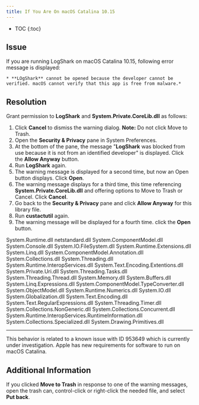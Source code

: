 ```yaml
---
title: If You Are On macOS Catalina 10.15
---
```


* TOC
{:toc}

Issue
-------------------

If you are running LogShark on macOS Catalina 10.15, following error message is displayed:

    * **LOgShark** cannot be opened because the developer cannot be verified. macOS cannot verify that this app is free from malware.*


Resolution
----------
Grant permission to **LogShark** and **System.Private.CoreLib.dll** as follows:
1. Click **Cancel** to dismiss the warning dialog.
**Note:** Do not click Move to Trash.
1. Open the **Security & Privacy** pane in System Preferences.
1. At the bottom of the pane, the message "**LogShark** was blocked from use because it is not from an identified developer" is displayed. Click the **Allow Anyway** button.
1. Run **LogShark** again.
1. The warning message is displayed for a second time, but now an Open button displays. Click **Open**.
1. The warning message displays for a third time, this time referencing **System.Private.CoreLib.dll** and offering options to Move to Trash or Cancel. Click **Cancel**.
1. Go back to the **Security & Privacy** pane and click **Allow Anyway** for this library file.
1. Run **custactutil** again. 
1. The warning message will be displayed for a fourth time. click the **Open** button.

System.Runtime.dll
netstandard.dll
System.ComponentModel.dll
System.Console.dll
System.IO.FileSystem.dll
System.Runtime.Extensions.dll
System.Linq.dll
System.ComponentModel.Annotation.dll
System.Collections.dll
System.Threading.dll
System.Runtime.InteropServices.dll
System.Text.Encoding.Extentions.dll
System.Private.Uri.dll
System.Threading.Tasks.dll
System.Threading.Thread.dll
System.Memory.dll
System.Buffers.dll
System.Linq.Expressions.dll
System.ComponentModel.TypeConverter.dll
System.ObjectModel.dll
System.Runtime.Numerics.dll
System.IO.dll
System.Globalization.dll
System.Text.Encoding.dll
System.Text.RegularExpressions.dll
System.Threading.Timer.dll
System.Collections.NonGeneric.dll
System.Collections.Concurrent.dll
System.Runtime.InteropServices.RuntimeInformation.dll
System.Collections.Specialized.dll
System.Drawing.Primitives.dll

-----
This behavior is related to a known issue with ID 953649 which is currently under investigation. 
Apple has new requirements for software to run on macOS Catalina.

Additional Information
----------------------
If you clicked **Move to Trash** in response to one of the warning messages, open the trash can, control-click or right-click the needed file, and select **Put back**.